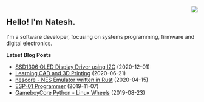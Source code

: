 <img src="https://github-readme-stats.vercel.app/api/top-langs/?username=nnarain&layout=compact" align="right">

Hello! I'm Natesh.
------------------

I'm a software developer, focusing on systems programming, firmware and digital electronics.

**Latest Blog Posts**

<!-- BLOG-POST-LIST:START -->
* [SSD1306 OLED Display Driver using I2C](https://nnarain.github.io/2020/12/01/SSD1306-OLED-Display-Driver-using-I2C.html) (2020-12-01)
* [Learning CAD and 3D Printing](https://nnarain.github.io/2020/06/21/Starting-out-with-3D-Printing.html) (2020-06-21)
* [nescore - NES Emulator written in Rust](https://nnarain.github.io/2020/04/15/nescore-NES-Emulator-written-in-Rust.html) (2020-04-15)
* [ESP-01 Programmer](https://nnarain.github.io/2019/11/07/ESP-01-Programmer.html) (2019-11-07)
* [GameboyCore Python - Linux Wheels](https://nnarain.github.io/2019/08/23/GameboyCore-Python-Linux-Wheels.html) (2019-08-23)

<!-- BLOG-POST-LIST:END -->
